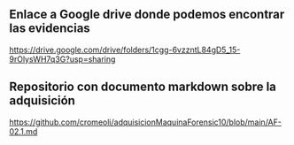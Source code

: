 ## Enlace a Google drive donde podemos encontrar las evidencias

https://drive.google.com/drive/folders/1cgg-6vzzntL84gD5_15-9rOlysWH7q3G?usp=sharing

## Repositorio con documento markdown sobre la adquisición

https://github.com/cromeoli/adquisicionMaquinaForensic10/blob/main/AF-02.1.md
